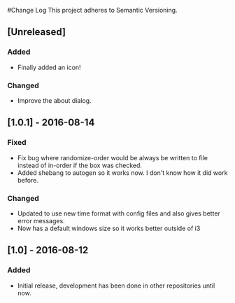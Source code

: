 #Change Log
This project adheres to Semantic Versioning.

## [Unreleased]
### Added
- Finally added an icon!

### Changed
- Improve the about dialog.

## [1.0.1] - 2016-08-14
### Fixed
- Fix bug where randomize-order would be always be written to file instead of
in-order if the box was checked.
- Added shebang to autogen so it works now. I don't know how it did work
before.

### Changed
- Updated to use new time format with config files and also gives better
error messages.
- Now has a default windows size so it works better outside of i3

## [1.0] - 2016-08-12
### Added
- Initial release, development has been done in other repositories until now.

